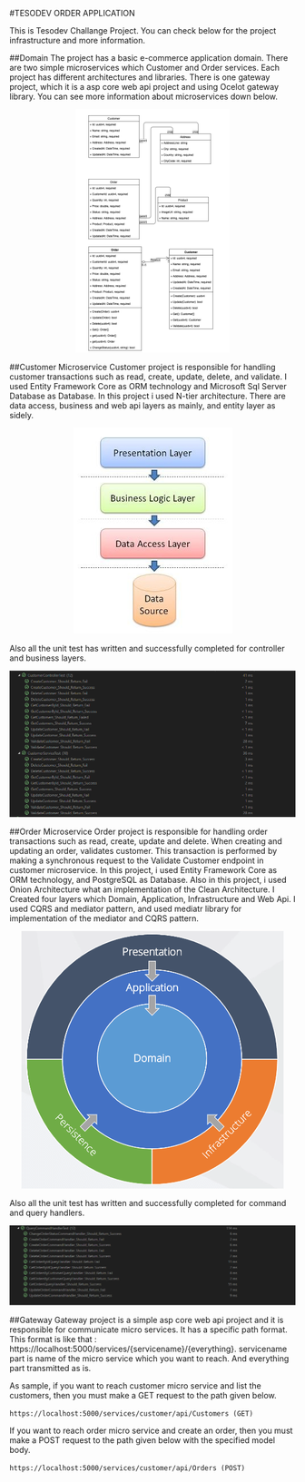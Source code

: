 #TESODEV ORDER APPLICATION

This is Tesodev Challange Project. You can check below for the project infrastructure and more information. 

##Domain
The project has a basic e-commerce application domain. There are two simple microservices which Customer and Order services. Each project has different architectures and libraries. There is one gateway project, which it is a asp core web api project and using Ocelot gateway library. You can see more information about microservices down below.

<p align="center">
  <img src="img/projectdomain.png" />
</p>


##Customer Microservice
Customer project is responsible for handling customer transactions such as read, create, update, delete, and validate. I used Entity Framework Core as ORM technology and Microsoft Sql Server Database as Database. In this project i used N-tier architecture. There are data access, business and web api layers as mainly, and entity layer as sidely. 

<p align="center">
  <img src="img/ntierarchitecture.jpg" />
</p>

Also all the unit test has written and successfully completed for controller and business layers.

<p align="center">
  <img src="img/customerunittests.png" />
</p>


##Order Microservice
Order project is responsible for handling order transactions such as read, create, update and delete. When creating and updating an order, validates customer. This transaction is performed by making a synchronous request to the Validate Customer endpoint in customer microservice. In this project, i used Entity Framework Core as ORM technology, and PostgreSQL as Database. Also in this project, i used Onion Architecture what an implementation of the Clean Architecture. I Created four layers which Domain, Application, Infrastructure and Web Api. I used CQRS and mediator pattern, and used mediatr library for implementation of the mediator and CQRS pattern.

<p align="center">
  <img src="img/onionarchitecture.png" />
</p>

Also all the unit test has written and successfully completed for command and query handlers.

<p align="center">
  <img src="img/orderunittests.png" />
</p>

##Gateway
Gateway project is a simple asp core web api project and it is responsible for communicate micro services. It has a specific path format. This format is like that : https://localhost:5000/services/{servicename}/{everything}. servicename part is name of the micro service which you want to reach. And everything part transmitted as is. 

As sample, if you want to reach customer micro service and list the customers, then you must make a GET request to the path given below. 

```https://localhost:5000/services/customer/api/Customers (GET)```

If you want to reach order micro service and create an order, then you must make a POST request to the path given below with the specified model body.

```https://localhost:5000/services/customer/api/Orders (POST)```
